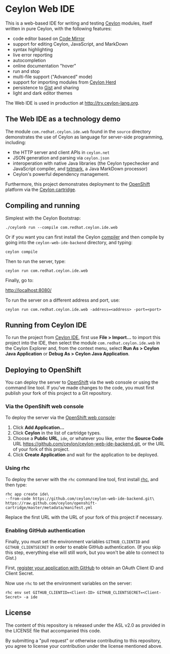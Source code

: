 Ceylon Web IDE
==============

This is a web-based IDE for writing and testing [Ceylon][]
modules, itself written in pure Ceylon, with the following
features:

- code editor based on [Code Mirror][]
- support for editing Ceylon, JavaScript, and MarkDown
- syntax highlighting
- live error reporting
- autocompletion
- online documentation "hover"
- run and stop
- multi-file support ("Advanced" mode)
- support for importing modules from [Ceylon Herd][]
- persistence to [Gist][] and sharing 
- light and dark editor themes

The Web IDE is used in production at <http://try.ceylon-lang.org>.

[Ceylon]: http://ceylon-lang.org
[Ceylon Herd]: http://modules.ceylon-lang.org
[Code Mirror]: http://codemirror.net
[Gist]: http://gist.github.com

## The Web IDE as a technology demo

The module `com.redhat.ceylon.ide.web` found in the `source` 
directory demonstrates the use of Ceylon as language for 
server-side programming, including:

- the HTTP server and client APIs in `ceylon.net`
- JSON generation and parsing via `ceylon.json`
- interoperation with native Java libraries (the Ceylon
  typechecker and JavaScript compiler, and [txtmark][], a 
  Java MarkDown processor)
- Ceylon's powerful dependency management.

Furthermore, this project demonstrates deployment to the
[OpenShift][] platform via the [Ceylon cartridge][].

[txtmark]: https://github.com/rjeschke/txtmark
[OpenShift]: https://openshift.redhat.com
[Ceylon cartridge]: https://developers.openshift.com/en/ceylon-overview.html

## Compiling and running

Simplest with the Ceylon Bootstrap:

    ./ceylonb run --compile com.redhat.ceylon.ide.web

Or if you want you can first install the Ceylon [compiler][]
and then compile by going into the `ceylon-web-ide-backend`
directory, and typing:

    ceylon compile

Then to run the server, type:

    ceylon run com.redhat.ceylon.ide.web

Finally, go to:

<http://localhost:8080/>

To run the server on a different address and port, use:

    ceylon run com.redhat.ceylon.ide.web -address=<address> -port=<port>

[compiler]: http://ceylon-lang.org/download

## Running from Ceylon IDE

To run the project from [Ceylon IDE][], first use 
__File > Import...__ to import this project into the IDE, 
then select the module `com.redhat.ceylon.ide.web` in the 
Ceylon Explorer and, from the context menu, select 
__Run As > Ceylon Java Application__ or 
__Debug As > Ceylon Java Application__.

[Ceylon IDE]: http://ceylon-lang.org/documentation/current/ide/

## Deploying to OpenShift

You can deploy the server to [OpenShift][] via the web 
console or using the command line tool. If you've made 
changes to the code, you must first publish your fork of 
this project to a Git repository.

### Via the OpenShift web console

To deploy the server via the [OpenShift web console][]:

1. Click __Add Application...__
2. Click __Ceylon__ in the list of cartridge types.
3. Choose a __Public URL__, `ide`, or whatever you like, enter 
   the __Source Code__ URL
   <https://github.com/ceylon/ceylon-web-ide-backend.git>,
   or the URL of your fork of this project.
4. Click __Create Application__ and wait for the application 
   to be deployed.

### Using rhc

To deploy the server with the `rhc` command line tool, first
install [rhc][], and then type:

    rhc app create ide\
    --from-code https://github.com/ceylon/ceylon-web-ide-backend.git\
    https://raw.github.com/ceylon/openshift-cartridge/master/metadata/manifest.yml

Replace the first URL with the URL of your fork of this 
project if necessary.

### Enabling GitHub authentication

Finally, you must set the environment variables 
`GITHUB_CLIENTID` and `GITHUB_CLIENTSECRET` in order to 
enable GitHub authentication. (If you skip this step,
everything else will still work, but you won't be able to
connect to Gist.)

First, [register your application with GitHub][register] to
obtain an OAuth Client ID and Client Secret.

Now use `rhc` to set the environment variables on the server:

    rhc env set GITHUB_CLIENTID=<Client-ID> GITHUB_CLIENTSECRET=<Client-Secret> -a ide

[OpenShift web console]: https://openshift.redhat.com/app/console
[rhc]: https://developers.openshift.com/en/managing-client-tools.html
[register]: https://github.com/settings/applications/new

## License

The content of this repository is released under the ASL v2.0
as provided in the LICENSE file that accompanied this code.

By submitting a "pull request" or otherwise contributing to 
this repository, you agree to license your contribution under 
the license mentioned above.

